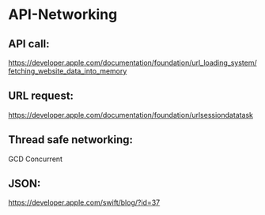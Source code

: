 # API-Networking

## API call: 
https://developer.apple.com/documentation/foundation/url_loading_system/fetching_website_data_into_memory

## URL request: 
https://developer.apple.com/documentation/foundation/urlsessiondatatask

## Thread safe networking: 
GCD Concurrent

## JSON: 
https://developer.apple.com/swift/blog/?id=37
